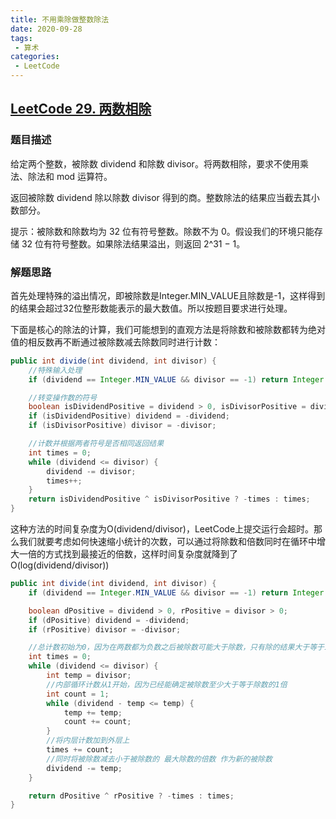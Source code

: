 ```yaml
---
title: 不用乘除做整数除法
date: 2020-09-28
tags:
 - 算术
categories:
 - LeetCode
---
```


## [LeetCode 29. 两数相除](https://leetcode-cn.com/problems/divide-two-integers)
### 题目描述
给定两个整数，被除数 dividend 和除数 divisor。将两数相除，要求不使用乘法、除法和 mod 运算符。

返回被除数 dividend 除以除数 divisor 得到的商。整数除法的结果应当截去其小数部分。

提示：被除数和除数均为 32 位有符号整数。除数不为 0。假设我们的环境只能存储 32 位有符号整数。如果除法结果溢出，则返回 2^31 − 1。

### 解题思路
首先处理特殊的溢出情况，即被除数是Integer.MIN_VALUE且除数是-1，这样得到的结果会超过32位整形数能表示的最大数值。所以按题目要求进行处理。

下面是核心的除法的计算，我们可能想到的直观方法是将除数和被除数都转为绝对值的相反数再不断通过被除数减去除数同时进行计数：
```java
public int divide(int dividend, int divisor) {
    //特殊输入处理
    if (dividend == Integer.MIN_VALUE && divisor == -1) return Integer.MAX_VALUE;

    //转变操作数的符号
    boolean isDividendPositive = dividend > 0, isDivisorPositive = divisor > 0;
    if (isDividendPositive) dividend = -dividend;
    if (isDivisorPositive) divisor = -divisor;

    //计数并根据两者符号是否相同返回结果
    int times = 0;
    while (dividend <= divisor) {
        dividend -= divisor;
        times++;
    }
    return isDividendPositive ^ isDivisorPositive ? -times : times;
}
```
这种方法的时间复杂度为O(dividend/divisor)，LeetCode上提交运行会超时。那么我们就要考虑如何快速缩小统计的次数，可以通过将除数和倍数同时在循环中增大一倍的方式找到最接近的倍数，这样时间复杂度就降到了O(log(dividend/divisor))
```java
public int divide(int dividend, int divisor) {
    if (dividend == Integer.MIN_VALUE && divisor == -1) return Integer.MAX_VALUE;

    boolean dPositive = dividend > 0, rPositive = divisor > 0;
    if (dPositive) dividend = -dividend;
    if (rPositive) divisor = -divisor;

    //总计数初始为0，因为在两数都为负数之后被除数可能大于除数，只有除的结果大于等于1时才进行循环
    int times = 0;
    while (dividend <= divisor) {
        int temp = divisor;
        //内部循环计数从1开始，因为已经能确定被除数至少大于等于除数的1倍
        int count = 1;
        while (dividend - temp <= temp) {
            temp += temp;
            count += count;
        }
        //将内层计数加到外层上
        times += count;
        //同时将被除数减去小于被除数的 最大除数的倍数 作为新的被除数
        dividend -= temp;
    }

    return dPositive ^ rPositive ? -times : times;
}
```